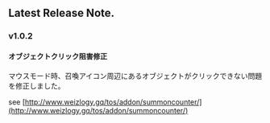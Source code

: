 ## Latest Release Note.

### v1.0.2

#### オブジェクトクリック阻害修正

マウスモード時、召喚アイコン周辺にあるオブジェクトがクリックできない問題を修正しました。

see [http://www.weizlogy.gq/tos/addon/summoncounter/](http://www.weizlogy.gq/tos/addon/summoncounter/) 